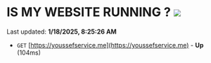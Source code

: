 # IS MY WEBSITE RUNNING ? [![](https://img.shields.io/static/v1?label=Sponsor&message=%E2%9D%A4&logo=GitHub&color=%23fe8e86)](https://github.com/sponsors/Youssef-Lehmam)

Last updated: **1/18/2025, 8:25:26 AM**

- `GET` [https://youssefservice.me](https://youssefservice.me) - **Up** (104ms)
